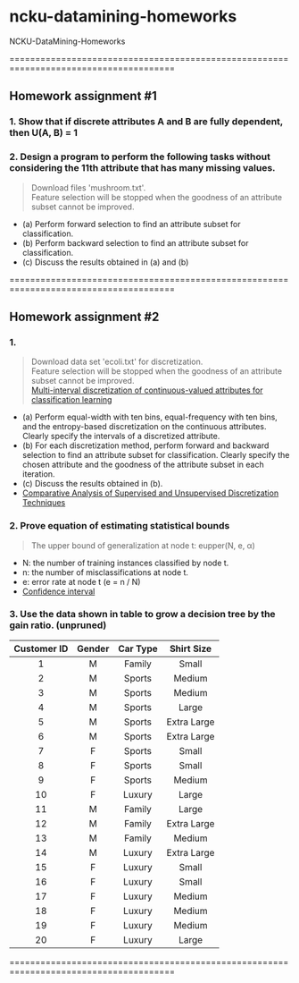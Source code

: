 # ncku-datamining-homeworks
NCKU-DataMining-Homeworks

======================================================================================

## Homework assignment #1
### 1. Show that if discrete attributes A and B are fully dependent, then U(A, B) = 1
### 2. Design a program to perform the following tasks without considering the 11th attribute that has many missing values.
> Download files 'mushroom.txt'.<br>
> Feature selection will be stopped when the goodness of an attribute subset cannot be improved. 
* (a) Perform forward selection to find an attribute subset for classification.
* (b) Perform backward selection to find an attribute subset for classification.
* (c) Discuss the results obtained in (a) and (b) 

======================================================================================

## Homework assignment #2
### 1. 
> Download data set 'ecoli.txt' for discretization.<br>
> Feature selection will be stopped when the goodness of an attribute subset cannot be improved.<br>
> [Multi-interval discretization of continuous-valued attributes for classification learning](http://web.donga.ac.kr/kjunwoo/files/Multi%20interval%20discretization%20of%20continuous%20valued%20attributes%20for%20classification%20learning.pdf)
* (a) Perform equal-width with ten bins, equal-frequency with ten bins, and the entropy-based discretization on the continuous attributes. Clearly specify the intervals of a discretized attribute.
* (b) For each discretization method, perform forward and backward selection to find an attribute subset for classification. Clearly specify the chosen attribute and the goodness of the attribute subset in each iteration.
* (c) Discuss the results obtained in (b).
*  [Comparative Analysis of Supervised and Unsupervised
Discretization Techniques](https://www.researchgate.net/profile/Rajashree_Dash/publication/266058863_Comparative_Analysis_of_Supervised_and_Unsupervised_Discretization_Techniques/links/55727c6b08aeacff1ffacde8/Comparative-Analysis-of-Supervised-and-Unsupervised-Discretization-Techniques.pdf)

### 2. Prove equation of estimating statistical bounds
> The upper bound of generalization at node t: eupper(N, e, α)<br>
*  N: the number of training instances classified by node t.<br>
* n: the number of misclassifications at node t.<br>
* e: error rate at node t (e = n / N)<br>
* [Confidence interval](http://people.stern.nyu.edu/gsimon/Pamphlets/ConfidenceIntervalCollection16APR08.pdf)

### 3. Use the data shown in table to grow a decision tree by the gain ratio. (unpruned)

| Customer ID | Gender| Car Type | Shirt Size  |
| :---:       | :---: | :---:    | :---:       |
| 1           | M     | Family   | Small       |
| 2           | M     | Sports   | Medium      |
| 3           | M     | Sports   | Medium      |
| 4           | M     | Sports   | Large       |
| 5           | M     | Sports   | Extra Large |
| 6           | M     | Sports   | Extra Large |
| 7           | F     | Sports   | Small       |
| 8           | F     | Sports   | Small       |
| 9           | F     | Sports   | Medium      |
| 10          | F     | Luxury   | Large       |
| 11          | M     | Family   | Large       |
| 12          | M     | Family   | Extra Large |
| 13          | M     | Family   | Medium      |
| 14          | M     | Luxury   | Extra Large |
| 15          | F     | Luxury   | Small       |
| 16          | F     | Luxury   | Small       |
| 17          | F     | Luxury   | Medium      |
| 18          | F     | Luxury   | Medium      |
| 19          | F     | Luxury   | Medium      |
| 20          | F     | Luxury   | Large       |

======================================================================================
